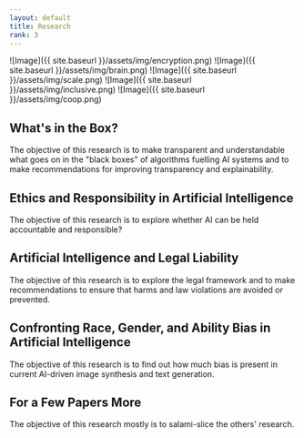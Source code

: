 ```yaml
---
layout: default
title: Research
rank: 3
---
```


![Image]({{ site.baseurl }}/assets/img/encryption.png)
![Image]({{ site.baseurl }}/assets/img/brain.png)
![Image]({{ site.baseurl }}/assets/img/scale.png)
![Image]({{ site.baseurl }}/assets/img/inclusive.png)
![Image]({{ site.baseurl }}/assets/img/coop.png)

## What's in the Box?
The objective of this research is to make transparent and understandable what goes on in the "black boxes" of algorithms fuelling AI systems and to make recommendations for improving transparency and explainability.

## Ethics and Responsibility in Artificial Intelligence
The objective of this research is to explore whether AI can be held accountable and responsible?

## Artificial Intelligence and Legal Liability
The objective of this research is to explore the legal framework and to make recommendations to ensure that harms and law violations are avoided or prevented.

## Confronting Race, Gender, and Ability Bias in Artificial Intelligence
The objective of this research is to find out how much bias is present in current AI-driven image synthesis and text generation.

## For a Few Papers More
The objective of this research mostly is to salami-slice the others' research.
